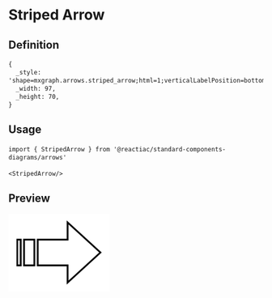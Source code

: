 # Striped Arrow

## Definition

```
{
  _style: 'shape=mxgraph.arrows.striped_arrow;html=1;verticalLabelPosition=bottom;verticalAlign=top;strokeWidth=2;strokeColor=#000000;',
  _width: 97,
  _height: 70,
}
```

## Usage

```
import { StripedArrow } from '@reactiac/standard-components-diagrams/arrows'

<StripedArrow/>
```

## Preview

<img src="./striped-arrow.png" width="200"/>
